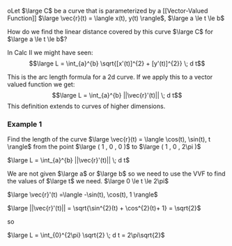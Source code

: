 oLet $\large C$ be a curve that is parameterized by a [[Vector-Valued Function]]
$\large \vec{r}(t) = \langle x(t), y(t) \rangle$,    $\large a \le t \le b$

How do we find the linear distance covered by this curve $\large C$ for $\large a \le t \le b$?

In Calc II we might have seen:
$$\large L = \int_{a}^{b} \sqrt{[x'(t)]^{2} + [y'(t)]^{2}} \; d t$$

This is the arc length formula for a 2d curve. If we apply this to a vector valued function we get:
$$\large L = \int_{a}^{b} ||\vec{r}'(t)|| \; d t$$
This definition extends to curves of higher dimensions.

### Example 1

Find the length of the curve
$\large \vec{r}(t) = \langle \cos(t), \sin(t), t \rangle$
from the point $\large ( 1 , 0 , 0 )$  to $\large ( 1 , 0 , 2\pi )$

$\large L = \int_{a}^{b} ||\vec{r}'(t)|| \; d t$

We are not given $\large a$ or $\large b$ so we need to use the VVF to find the values of $\large t$ we need.
$\large 0 \le t \le 2\pi$

$\large \vec{r}'(t) =\langle -\sin(t), \cos(t), 1 \rangle$

$\large ||\vec{r}'(t)|| = \sqrt{\sin^{2}(t) + \cos^{2}(t)+ 1} = \sqrt{2}$

so

$\large L = \int_{0}^{2\pi} \sqrt{2} \; d t = 2\pi\sqrt{2}$ 
